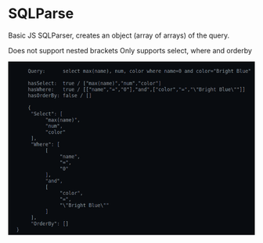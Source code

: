# SQLParse

Basic JS SQLParser, creates an object (array of arrays) of the query.

Does not support nested brackets
Only supports select, where and orderby

![Alt text](https://github.com/hazlema/SQLParse/blob/master/img/SQLParse.png "SQLParse")
